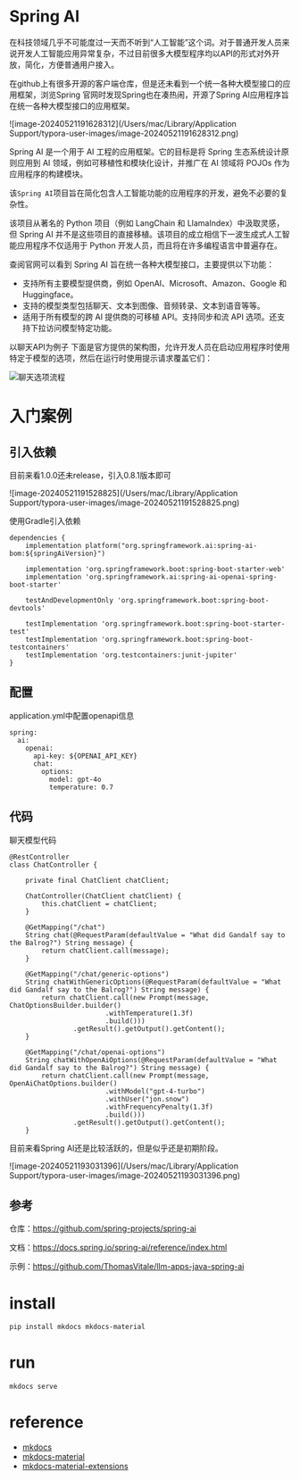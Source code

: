 

 



# Spring AI

在科技领域几乎不可能度过一天而不听到“人工智能”这个词。对于普通开发人员来说开发人工智能应用异常复杂，不过目前很多大模型程序均以API的形式对外开放，简化，方便普通用户接入。

在github上有很多开源的客户端仓库，但是还未看到一个统一各种大模型接口的应用框架，浏览Spring 官网时发现Spring也在凑热闹，开源了Spring AI应用程序旨在统一各种大模型接口的应用框架。

![image-20240521191628312](/Users/mac/Library/Application Support/typora-user-images/image-20240521191628312.png)

Spring AI 是一个用于 AI 工程的应用框架。它的目标是将 Spring 生态系统设计原则应用到 AI 领域，例如可移植性和模块化设计，并推广在 AI 领域将 POJOs 作为应用程序的构建模块。

该`Spring AI`项目旨在简化包含人工智能功能的应用程序的开发，避免不必要的复杂性。

该项目从著名的 Python 项目（例如 LangChain 和 LlamaIndex）中汲取灵感，但 Spring AI 并不是这些项目的直接移植。该项目的成立相信下一波生成式人工智能应用程序不仅适用于 Python 开发人员，而且将在许多编程语言中普遍存在。

查阅官网可以看到 Spring AI 旨在统一各种大模型接口，主要提供以下功能：

- 支持所有主要模型提供商，例如 OpenAI、Microsoft、Amazon、Google 和 Huggingface。
- 支持的模型类型包括聊天、文本到图像、音频转录、文本到语音等等。
- 适用于所有模型的跨 AI 提供商的可移植 API。支持同步和流 API 选项。还支持下拉访问模型特定功能。

以聊天API为例子 下面是官方提供的架构图，允许开发人员在启动应用程序时使用特定于模型的选项，然后在运行时使用提示请求覆盖它们：

![聊天选项流程](https://docs.spring.io/spring-ai/reference/_images/chat-options-flow.jpg)



# 入门案例

## 引入依赖

目前来看1.0.0还未release，引入0.8.1版本即可

![image-20240521191528825](/Users/mac/Library/Application Support/typora-user-images/image-20240521191528825.png)



使用Gradle引入依赖

```
dependencies {
    implementation platform("org.springframework.ai:spring-ai-bom:${springAiVersion}")

    implementation 'org.springframework.boot:spring-boot-starter-web'
    implementation 'org.springframework.ai:spring-ai-openai-spring-boot-starter'

    testAndDevelopmentOnly 'org.springframework.boot:spring-boot-devtools'

    testImplementation 'org.springframework.boot:spring-boot-starter-test'
    testImplementation 'org.springframework.boot:spring-boot-testcontainers'
    testImplementation 'org.testcontainers:junit-jupiter'
}
```

## 配置

application.yml中配置openapi信息

```
spring:
  ai:
    openai:
      api-key: ${OPENAI_API_KEY}
      chat:
        options:
          model: gpt-4o
          temperature: 0.7
```



## 代码

聊天模型代码

```
@RestController
class ChatController {

    private final ChatClient chatClient;

    ChatController(ChatClient chatClient) {
        this.chatClient = chatClient;
    }

    @GetMapping("/chat")
    String chat(@RequestParam(defaultValue = "What did Gandalf say to the Balrog?") String message) {
        return chatClient.call(message);
    }

    @GetMapping("/chat/generic-options")
    String chatWithGenericOptions(@RequestParam(defaultValue = "What did Gandalf say to the Balrog?") String message) {
        return chatClient.call(new Prompt(message, ChatOptionsBuilder.builder()
                        .withTemperature(1.3f)
                        .build()))
                .getResult().getOutput().getContent();
    }

    @GetMapping("/chat/openai-options")
    String chatWithOpenAiOptions(@RequestParam(defaultValue = "What did Gandalf say to the Balrog?") String message) {
        return chatClient.call(new Prompt(message, OpenAiChatOptions.builder()
                        .withModel("gpt-4-turbo")
                        .withUser("jon.snow")
                        .withFrequencyPenalty(1.3f)
                        .build()))
                .getResult().getOutput().getContent();
    }
```



目前来看Spring AI还是比较活跃的，但是似乎还是初期阶段。

![image-20240521193031396](/Users/mac/Library/Application Support/typora-user-images/image-20240521193031396.png)

## 参考

仓库：https://github.com/spring-projects/spring-ai

文档：https://docs.spring.io/spring-ai/reference/index.html

示例：https://github.com/ThomasVitale/llm-apps-java-spring-ai




# install
```bash
pip install mkdocs mkdocs-material
```

# run
```bash
mkdocs serve
```


# reference
- [mkdocs](https://www.mkdocs.org/)
- [mkdocs-material](https://squidfunk.github.io/mkdocs-material/)
- [mkdocs-material-extensions](https://squidfunk.github.io/mkdocs-material-extensions/)

